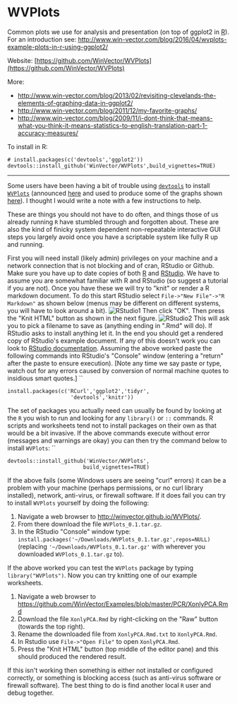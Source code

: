 # WVPlots

Common plots we use for analysis and presentation (on top of ggplot2 in [R](https://cran.r-project.org)).  For an introduction see: http://www.win-vector.com/blog/2016/04/wvplots-example-plots-in-r-using-ggplot2/

Website: [https://github.com/WinVector/WVPlots](https://github.com/WinVector/WVPlots)

More:

 * http://www.win-vector.com/blog/2013/02/revisiting-clevelands-the-elements-of-graphing-data-in-ggplot2/
 * http://www.win-vector.com/blog/2011/12/my-favorite-graphs/
 * http://www.win-vector.com/blog/2009/11/i-dont-think-that-means-what-you-think-it-means-statistics-to-english-translation-part-1-accuracy-measures/
 

To install in R:

    # install.packages(c('devtools','ggplot2'))
    devtools::install_github('WinVector/WVPlots',build_vignettes=TRUE)


---------------

Some users have been having a bit of trouble using
[`devtools`](https://cran.r-project.org/package=devtools) to install
[`WVPlots`](https://github.com/WinVector/WVPlots) (announced [here](http://www.win-vector.com/blog/2016/04/wvplots-example-plots-in-r-using-ggplot2/) and used to produce some of the graphs shown [here](http://www.win-vector.com/blog/2016/05/pcr_part1_xonly/)). I thought I would
write a note with a few instructions to help.

These are things you should not have to do often, and things those of us already running <code>R</code> have stumbled through and forgotten about.  These are also the kind of finicky system dependent non-repeatable interactive GUI steps you largely avoid once you have a scriptable system like fully R up and running.


First you will need install (likely admin) privileges on your machine
and a network connection that is not blocking and of cran, RStudio or
Github. Make sure you have up to date copies of both
[R](https://cran.r-project.org) and [RStudio](https://www.rstudio.com).
We have to assume you are somewhat familiar with R and RStudio (so
suggest a tutorial if you are not). Once you have these we will try to
"knit" or render a R markdown document. To do this start RStudio select
`File->"New File"->"R Markdown"` as shown below (menus may be different
on different systems, you will have to look around a bit).
![RStudio1](http://www.win-vector.com/blog/wp-content/uploads/2016/05/RStudio1.png "RStudio1.png")
Then click "OK". Then press the "Knit HTML" button as shown in the next
figure.
![RStudio2](http://www.win-vector.com/blog/wp-content/uploads/2016/05/RStudio2.png "RStudio2.png")
This will ask you to pick a filename to save as (anything ending in
".Rmd" will do). If RStudio asks to install anything let it. In the end
you should get a rendered copy of RStudio's example document. If any of
this doesn't work you can look to [RStudio
documentation](http://rmarkdown.rstudio.com). Assuming the above worked
paste the following commands into RStudio's "Console" window (entering a
"return" after the paste to ensure execution). \[Note any time we say
paste or type, watch out for any errors caused by conversion of normal
machine quotes to insidious smart quotes.\] ``

    install.packages(c('RCurl','ggplot2','tidyr',
                        'devtools','knitr'))

The set of packages you actually need can usually be found by looking at
the `R` you wish to run and looking for any `library()` or `::`
commands. R scripts and worksheets tend not to install packages on their
own as that would be a bit invasive. If the above commands execute
without error (messages and warnings are okay) you can then try the
command below to install `WVPlots`: ``

    devtools::install_github('WinVector/WVPlots',
                            build_vignettes=TRUE)

If the above fails (some Windows users are seeing "curl" errors) it can be a problem with your machine (perhaps permissions, or no curl library installed), network, anti-virus, or firewall software.  If it does fail you can try to install <code>WVPlots</code> yourself by doing the following:

1.  Navigate a web browser to <http://winvector.github.io/WVPlots/>.
2.  From there download the file `WVPlots_0.1.tar.gz`.
3.  In the RStudio "Console" window type:
    `install.packages('~/Downloads/WVPlots_0.1.tar.gz',repos=NULL)`
    (replacing `'~/Downloads/WVPlots_0.1.tar.gz'` with wherever you
    downloaded `WVPlots_0.1.tar.gz` to).

If the above worked you can test the `WVPlots` package by typing
`library("WVPlots")`. Now you can try knitting one of our example
worksheets.

1.  Navigate a web browser to
    <https://github.com/WinVector/Examples/blob/master/PCR/XonlyPCA.Rmd>
2.  Download the file `XonlyPCA.Rmd` by right-clicking on the "Raw"
    button (towards the top right).
3.  Rename the downloaded file from `XonlyPCA.Rmd.txt` to
    `XonlyPCA.Rmd`.
4.  In Rstudio use `File->"Open File"` to open `XonlyPCA.Rmd`.
5.  Press the "Knit HTML" button (top middle of the editor pane) and this
    should produced the rendered result.

If this isn't working then something is either not installed or
configured correctly, or something is blocking access (such as
anti-virus software or firewall software). The best thing to do is find
another local `R` user and debug together.

